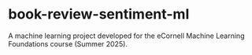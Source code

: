 # book-review-sentiment-ml
A machine learning project developed for the eCornell Machine Learning Foundations course (Summer 2025).
